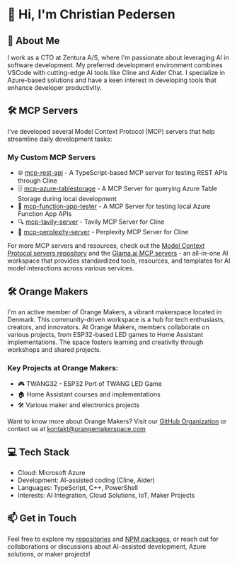 # 👋 Hi, I'm Christian Pedersen

## 🚀 About Me
I work as a CTO at Zentura A/S, where I'm passionate about leveraging AI in software development. My preferred development environment combines VSCode with cutting-edge AI tools like Cline and Aider Chat. I specialize in Azure-based solutions and have a keen interest in developing tools that enhance developer productivity.

## 🛠️ MCP Servers
I've developed several Model Context Protocol (MCP) servers that help streamline daily development tasks:

### My Custom MCP Servers
- 🌐 [mcp-rest-api](https://github.com/zenturacp/mcp-rest-api) - A TypeScript-based MCP server for testing REST APIs through Cline
- 🗄️ [mcp-azure-tablestorage](https://github.com/zenturacp/mcp-azure-tablestorage) - A MCP Server for querying Azure Table Storage during local development
- 🧪 [mcp-function-app-tester](https://github.com/zenturacp/mcp-function-app-tester) - A MCP Server for testing local Azure Function App APIs
- 🔍 [mcp-tavily-server](https://github.com/zenturacp/mcp-tavily-server) - Tavily MCP Server for Cline
- 🤖 [mcp-perplexity-server](https://github.com/zenturacp/mcp-perplexity-server) - Perplexity MCP Server for Cline

For more MCP servers and resources, check out the [Model Context Protocol servers repository](https://github.com/modelcontextprotocol/servers) and the [Glama.ai MCP servers](https://glama.ai/mcp/servers) - an all-in-one AI workspace that provides standardized tools, resources, and templates for AI model interactions across various services.

## 🛠️ Orange Makers
I'm an active member of Orange Makers, a vibrant makerspace located in Denmark. This community-driven workspace is a hub for tech enthusiasts, creators, and innovators. At Orange Makers, members collaborate on various projects, from ESP32-based LED games to Home Assistant implementations. The space fosters learning and creativity through workshops and shared projects.

### Key Projects at Orange Makers:
- 🎮 TWANG32 - ESP32 Port of TWANG LED Game
- 🏠 Home Assistant courses and implementations
- 🛠️ Various maker and electronics projects

Want to know more about Orange Makers? Visit our [GitHub Organization](https://github.com/OrangeMakers) or contact us at kontakt@orangemakerspace.com

## 💻 Tech Stack
- Cloud: Microsoft Azure
- Development: AI-assisted coding (Cline, Aider)
- Languages: TypeScript, C++, PowerShell
- Interests: AI Integration, Cloud Solutions, IoT, Maker Projects

## 📫 Get in Touch
Feel free to explore my [repositories](https://github.com/zenturacp) and [NPM packages](https://www.npmjs.com/~dkmaker), or reach out for collaborations or discussions about AI-assisted development, Azure solutions, or maker projects!
